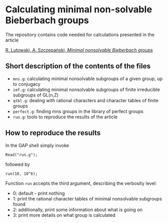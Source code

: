 # Calculating minimal non-solvable Bieberbach groups

The repository contains code needed for calculations presented in the article

[R. Lutowski, A. Szczepański, *Minimal nonsolvable Bieberbach groups*](https://arxiv.org/abs/2302.11368)

## Short description of the contents of the files

- `mns.g`: calculating minimal nonsolvable subgroups of a given group, up to conjugacy
- `imf.g`: calculating minimal nonsolvable subgroups of finite irreducible subgroups of GL(n,Z)
- `qtbl.g`: dealing with rational characters and character tables of finite groups
- `perfect.g`: finding mns groups in the library of perfect groups
- `run.g`: tools to reproduce the results of the article

## How to reproduce the results

In the GAP shell simply invoke

```
Read("run.g");
```

followed by

```
run(10, 10^6);
```

Function `run` accepts the third argument, describing the verbosity level:

- 0: default - print nothing
- 1: print the rational character tables of minimal nonsolvable subgroups found
- 2: additionally, print some information about what is going on
- 3: print more details on what group is calculated
